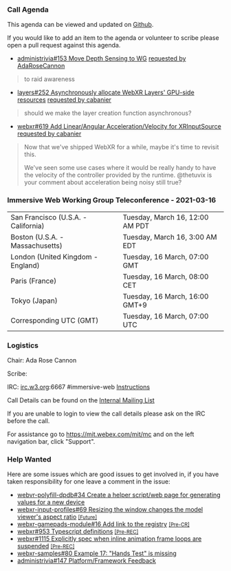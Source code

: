 ### Call Agenda

This agenda can be viewed and updated on [Github](https://github.com/immersive-web/administrivia/blob/main/meetings/wg/2021-03-16-Immersive_Web_Working_Group_Teleconference-agenda.md).

If you would like to add an item to the agenda or volunteer to scribe please open a pull request against this agenda.

* [administrivia#153 Move Depth Sensing to WG](https://github.com/immersive-web/administrivia/issues/153) [requested by AdaRoseCannon](https://github.com/immersive-web/administrivia/issues/153#issuecomment-786910175)
> to raid awareness

* [layers#252 Asynchronously allocate WebXR Layers' GPU-side resources](https://github.com/immersive-web/layers/issues/252) [requested by cabanier](https://github.com/immersive-web/layers/issues/252#issuecomment-791621739)
> should we make the layer creation function asynchronous?

* [webxr#619 Add Linear/Angular Acceleration/Velocity for XRInputSource](https://github.com/immersive-web/webxr/issues/619) [requested by cabanier](https://github.com/immersive-web/webxr/issues/619#issuecomment-791540585)
> Now that we've shipped WebXR for a while, maybe it's time to revisit this.
>
>We've seen some use cases where it would be really handy to have the velocity of the controller provided by the runtime.
>@thetuvix is your comment about acceleration being noisy still true?

### Immersive Web Working Group Teleconference - 2021-03-16

<table>
<tr><td> San Francisco (U.S.A. - California) <td> Tuesday, March 16, 12:00 AM PDT
<tr><td> Boston (U.S.A. - Massachusetts) <td> Tuesday, March 16, 3:00 AM EDT
<tr><td> London (United Kingdom - England) <td> Tuesday, 16 March, 07:00 GMT
<tr><td> Paris (France) <td> Tuesday, 16 March, 08:00 CET
<tr><td> Tokyo (Japan) <td> Tuesday, 16 March, 16:00 GMT+9
<tr><td> Corresponding UTC (GMT) <td> Tuesday, 16 March, 07:00 UTC
</table>

### Logistics

Chair: Ada Rose Cannon

Scribe:

IRC: [irc.w3.org](http://irc.w3.org/):6667 #immersive-web [Instructions](https://github.com/immersive-web/administrivia/blob/main/IRC.md)

Call Details can be found on the [Internal Mailing List](https://lists.w3.org/Archives/Member/internal-immersive-web/2019Feb/0002.html)

If you are unable to login to view the call details please ask on the IRC before the call.

For assistance go to https://mit.webex.com/mit/mc  and on the left navigation bar, click "Support".

### Help Wanted

Here are some issues which are good issues to get involved in, if you have taken responsibility for one leave a comment in the issue:

- [webvr-polyfill-dpdb#34 Create a helper script/web page for generating values for a new device](https://github.com/immersive-web/webvr-polyfill-dpdb/issues/34)
- [webxr-input-profiles#69 Resizing the window changes the model viewer's aspect ratio](https://github.com/immersive-web/webxr-input-profiles/issues/69) [<small>[Future]</small>](https://api.github.com/repos/immersive-web/webxr-input-profiles/milestones/4)
- [webxr-gamepads-module#16 Add link to the registry](https://github.com/immersive-web/webxr-gamepads-module/issues/16) [<small>[Pre-CR]</small>](https://api.github.com/repos/immersive-web/webxr-gamepads-module/milestones/1)
- [webxr#953 Typescript definitions](https://github.com/immersive-web/webxr/issues/953) [<small>[Pre-REC]</small>](https://api.github.com/repos/immersive-web/webxr/milestones/16)
- [webxr#1115 Explicitly spec when inline animation frame loops are suspended](https://github.com/immersive-web/webxr/issues/1115) [<small>[Pre-REC]</small>](https://api.github.com/repos/immersive-web/webxr/milestones/16)
- [webxr-samples#80 Example 17: "Hands Test" is missing](https://github.com/immersive-web/webxr-samples/issues/80)
- [administrivia#147 Platform/Framework Feedback](https://github.com/immersive-web/administrivia/issues/147)


              
